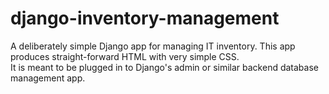 # django-inventory-management
A deliberately simple Django app for managing IT inventory. This app produces straight-forward HTML with very simple CSS.  
It is meant to be plugged in to Django's admin or similar backend database management app.
